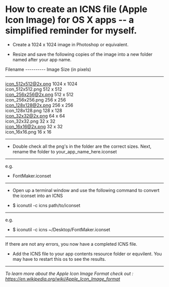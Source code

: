 How to create an ICNS file (Apple Icon Image) for OS X apps -- a simplified reminder for myself. 
===================================================================================================

- Create a 1024 x 1024 image in Photoshop or equivalent. 

-  Resize and save the following copies of the image into a new folder named after your app name.


Filename ---------- Image Size (in pixels)
_____________________________________________________________________________________________________
icon_512x512@2x.png	1024 x 1024 <br>
icon_512x512.png	512 x 512<br>
icon_256x256@2x.png	512 x 512<br>
icon_256x256.png	256 x 256<br>
icon_128x128@2x.png	256 x 256<br>
icon_128x128.png	128 x 128<br>
icon_32x32@2x.png	64 x 64<br>
icon_32x32.png		32 x 32<br>
icon_16x16@2x.png	32 x 32<br>
icon_16x16.png		16 x 16<br>
_____________________________________________________________________________________________________

- Double check all the png's in the folder are the correct sizes. Next, rename the folder to your_app_name_here.iconset
_____________________________________________________________________________________________________

e.g. 
- FontMaker.iconset
_____________________________________________________________________________________________________
- Open up a terminal window and use the following command to convert the iconset into an ICNS 

- $ iconutil -c icns path/to/iconset
_____________________________________________________________________________________________________

e.g.
- $ iconutil -c icns ~/Desktop/FontMaker.iconset
_____________________________________________________________________________________________________

If there are not any errors, you now have a completed ICNS file. 


- Add the ICNS file to your app contents resource folder or equvilent. You may have to restart this os to see the results. 

_____________________________________________________________________________________________________
<i>To learn more about the Apple Icon Image Format check out : https://en.wikipedia.org/wiki/Apple_Icon_Image_format</i>
